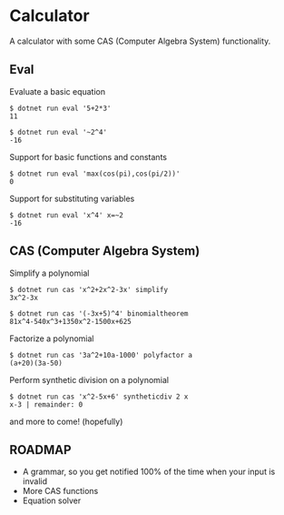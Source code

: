 # Calculator
A calculator with some CAS (Computer Algebra System) functionality.

## Eval
Evaluate a basic equation
```
$ dotnet run eval '5+2*3'
11

$ dotnet run eval '~2^4'
-16
```

Support for basic functions and constants
```
$ dotnet run eval 'max(cos(pi),cos(pi/2))'
0
```

Support for substituting variables
```
$ dotnet run eval 'x^4' x=~2
-16
```


## CAS (Computer Algebra System)
Simplify a polynomial
```
$ dotnet run cas 'x^2+2x^2-3x' simplify
3x^2-3x

$ dotnet run cas '(-3x+5)^4' binomialtheorem
81x^4-540x^3+1350x^2-1500x+625
```

Factorize a polynomial
```
$ dotnet run cas '3a^2+10a-1000' polyfactor a
(a+20)(3a-50)
```

Perform synthetic division on a polynomial
```
$ dotnet run cas 'x^2-5x+6' syntheticdiv 2 x
x-3 | remainder: 0
```

and more to come! (hopefully)


## ROADMAP
* A grammar, so you get notified 100% of the time when your input is invalid
* More CAS functions
* Equation solver 
